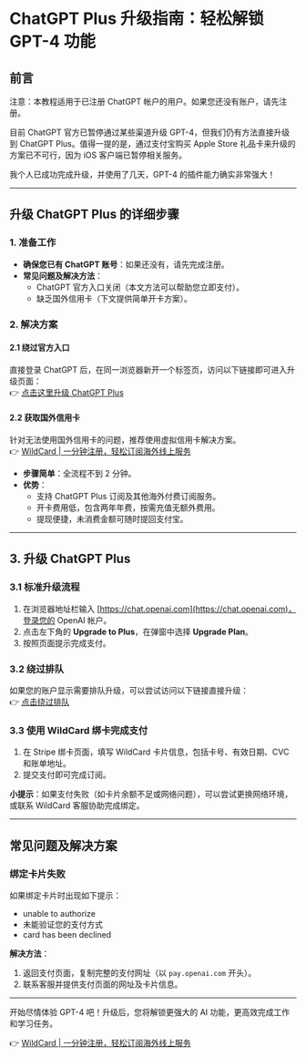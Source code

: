 # ChatGPT Plus 升级指南：轻松解锁 GPT-4 功能

## 前言

注意：本教程适用于已注册 ChatGPT 帐户的用户。如果您还没有账户，请先注册。

目前 ChatGPT 官方已暂停通过某些渠道升级 GPT-4，但我们仍有方法直接升级到 ChatGPT Plus。值得一提的是，通过支付宝购买 Apple Store 礼品卡来升级的方案已不可行，因为 iOS 客户端已暂停相关服务。

我个人已成功完成升级，并使用了几天，GPT-4 的插件能力确实非常强大！

---

## 升级 ChatGPT Plus 的详细步骤

### 1. 准备工作

- **确保您已有 ChatGPT 账号**：如果还没有，请先完成注册。
- **常见问题及解决方法**：
  - ChatGPT 官方入口关闭（本文方法可以帮助您立即支付）。
  - 缺乏国外信用卡（下文提供简单开卡方案）。

### 2. 解决方案

#### 2.1 绕过官方入口
直接登录 ChatGPT 后，在同一浏览器新开一个标签页，访问以下链接即可进入升级页面：  
👉 [点击这里升级 ChatGPT Plus](https://chat.openai.com/invite/accepted)

#### 2.2 获取国外信用卡
针对无法使用国外信用卡的问题，推荐使用虚拟信用卡解决方案。  
👉 [WildCard | 一分钟注册，轻松订阅海外线上服务](https://bit.ly/bewildcard)

- **步骤简单**：全流程不到 2 分钟。
- **优势**：
  - 支持 ChatGPT Plus 订阅及其他海外付费订阅服务。
  - 开卡费用低，包含两年年费，按需充值无额外费用。
  - 提现便捷，未消费金额可随时提回支付宝。

---

## 3. 升级 ChatGPT Plus

### 3.1 标准升级流程
1. 在浏览器地址栏输入 [https://chat.openai.com](https://chat.openai.com)，登录您的 OpenAI 帐户。
2. 点击左下角的 **Upgrade to Plus**，在弹窗中选择 **Upgrade Plan**。
3. 按照页面提示完成支付。

### 3.2 绕过排队
如果您的账户显示需要排队升级，可以尝试访问以下链接直接升级：  
👉 [点击绕过排队](https://chat.openai.com/invite/accepted)

### 3.3 使用 WildCard 绑卡完成支付
1. 在 Stripe 绑卡页面，填写 WildCard 卡片信息，包括卡号、有效日期、CVC 和账单地址。
2. 提交支付即可完成订阅。

**小提示**：如果支付失败（如卡片余额不足或网络问题），可以尝试更换网络环境，或联系 WildCard 客服协助完成绑定。

---

## 常见问题及解决方案

### 绑定卡片失败
如果绑定卡片时出现如下提示：
- unable to authorize
- 未能验证您的支付方式
- card has been declined

**解决方法**：
1. 返回支付页面，复制完整的支付网址（以 `pay.openai.com` 开头）。
2. 联系客服并提供支付页面的网址及卡片信息。

---

开始尽情体验 GPT-4 吧！升级后，您将解锁更强大的 AI 功能，更高效完成工作和学习任务。

👉 [WildCard | 一分钟注册，轻松订阅海外线上服务](https://bit.ly/bewildcard)
